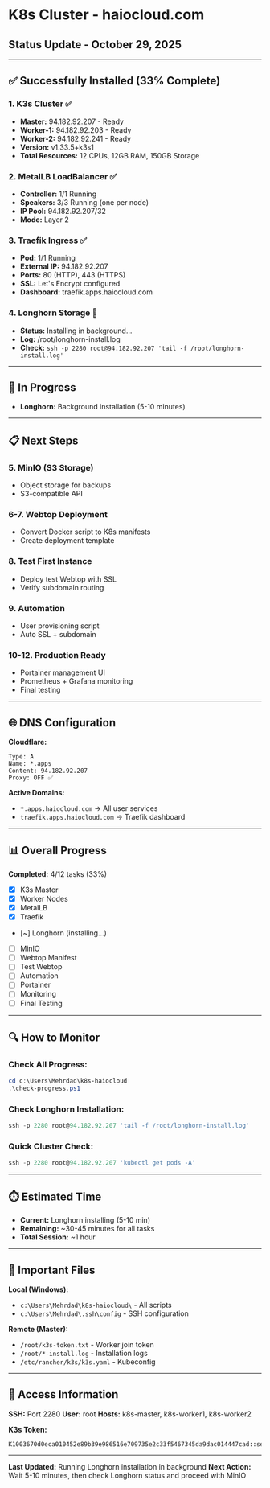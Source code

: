 # K8s Cluster - haiocloud.com
## Status Update - October 29, 2025

---

## ✅ Successfully Installed (33% Complete)

### 1. K3s Cluster ✅
- **Master:** 94.182.92.207 - Ready
- **Worker-1:** 94.182.92.203 - Ready
- **Worker-2:** 94.182.92.241 - Ready
- **Version:** v1.33.5+k3s1
- **Total Resources:** 12 CPUs, 12GB RAM, 150GB Storage

### 2. MetalLB LoadBalancer ✅
- **Controller:** 1/1 Running
- **Speakers:** 3/3 Running (one per node)
- **IP Pool:** 94.182.92.207/32
- **Mode:** Layer 2

### 3. Traefik Ingress ✅
- **Pod:** 1/1 Running
- **External IP:** 94.182.92.207
- **Ports:** 80 (HTTP), 443 (HTTPS)
- **SSL:** Let's Encrypt configured
- **Dashboard:** traefik.apps.haiocloud.com

### 4. Longhorn Storage 🔄
- **Status:** Installing in background...
- **Log:** /root/longhorn-install.log
- **Check:** `ssh -p 2280 root@94.182.92.207 'tail -f /root/longhorn-install.log'`

---

## 🔄 In Progress

- **Longhorn:** Background installation (5-10 minutes)

---

## 📋 Next Steps

### 5. MinIO (S3 Storage)
- Object storage for backups
- S3-compatible API

### 6-7. Webtop Deployment
- Convert Docker script to K8s manifests
- Create deployment template

### 8. Test First Instance
- Deploy test Webtop with SSL
- Verify subdomain routing

### 9. Automation
- User provisioning script
- Auto SSL + subdomain

### 10-12. Production Ready
- Portainer management UI
- Prometheus + Grafana monitoring
- Final testing

---

## 🌐 DNS Configuration

**Cloudflare:**
```
Type: A
Name: *.apps
Content: 94.182.92.207
Proxy: OFF ✅
```

**Active Domains:**
- `*.apps.haiocloud.com` → All user services
- `traefik.apps.haiocloud.com` → Traefik dashboard

---

## 📊 Overall Progress

**Completed:** 4/12 tasks (33%)
- [x] K3s Master
- [x] Worker Nodes
- [x] MetalLB
- [x] Traefik
- [~] Longhorn (installing...)
- [ ] MinIO
- [ ] Webtop Manifest
- [ ] Test Webtop
- [ ] Automation
- [ ] Portainer
- [ ] Monitoring
- [ ] Final Testing

---

## 🔍 How to Monitor

### Check All Progress:
```powershell
cd c:\Users\Mehrdad\k8s-haiocloud
.\check-progress.ps1
```

### Check Longhorn Installation:
```powershell
ssh -p 2280 root@94.182.92.207 'tail -f /root/longhorn-install.log'
```

### Quick Cluster Check:
```powershell
ssh -p 2280 root@94.182.92.207 'kubectl get pods -A'
```

---

## ⏱️ Estimated Time

- **Current:** Longhorn installing (5-10 min)
- **Remaining:** ~30-45 minutes for all tasks
- **Total Session:** ~1 hour

---

## 💾 Important Files

**Local (Windows):**
- `c:\Users\Mehrdad\k8s-haiocloud\` - All scripts
- `c:\Users\Mehrdad\.ssh\config` - SSH configuration

**Remote (Master):**
- `/root/k3s-token.txt` - Worker join token
- `/root/*-install.log` - Installation logs
- `/etc/rancher/k3s/k3s.yaml` - Kubeconfig

---

## 🔐 Access Information

**SSH:** Port 2280
**User:** root
**Hosts:** k8s-master, k8s-worker1, k8s-worker2

**K3s Token:**
```
K1003670d0eca010452e89b39e986516e709735e2c33f5467345da9dac014447cad::server:7f5fd6b35077f92addb13fcc7ecaa578
```

---

**Last Updated:** Running Longhorn installation in background
**Next Action:** Wait 5-10 minutes, then check Longhorn status and proceed with MinIO

